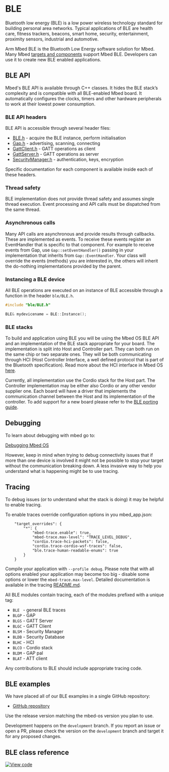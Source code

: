 # BLE 

Bluetooth low energy (BLE) is a low power wireless technology standard for building personal area networks. Typical
applications of BLE are health care, fitness trackers, beacons, smart home, security, entertainment, proximity sensors,
industrial and automotive.

Arm Mbed BLE is the Bluetooth Low Energy software solution for Mbed. Many Mbed
[targets and components](https://os.mbed.com/platforms/?mbed-enabled=15&connectivity=3) support Mbed BLE. Developers can
use it to create new BLE enabled applications.

## BLE API

Mbed's BLE API is available through C++ classes. It hides the BLE stack’s complexity and is compatible with all
BLE-enabled Mbed board. It automatically configures the clocks, timers and other hardware peripherals to work at their
lowest power consumption.

### BLE API headers

BLE API is accessible through several header files:

- [BLE.h](https://github.com/ARMmbed/mbed-os/blob/master/connectivity/FEATURE_BLE/include/ble/BLE.h) - acquire the BLE
  instance, perform initialisation
- [Gap.h](https://github.com/ARMmbed/mbed-os/blob/master/connectivity/FEATURE_BLE/include/ble/Gap.h) - advertising,
  scanning, connecting
- [GattClient.h](https://github.com/ARMmbed/mbed-os/blob/master/connectivity/FEATURE_BLE/include/ble/GattClient.h) -
  GATT operations as client
- [GattServer.h](https://github.com/ARMmbed/mbed-os/blob/master/connectivity/FEATURE_BLE/include/ble/GattServer.h) -
  GATT operations as server
- [SecurityManager.h](https://github.com/ARMmbed/mbed-os/blob/master/connectivity/FEATURE_BLE/include/ble/SecurityManager.h) -
  authentication, keys, encryption

Specific documentation for each component is available inside each of these headers.

### Thread safety

BLE implementation does not provide thread safety and assumes single thread execution. Event processing and API calls
must be dispatched from the same thread.

### Asynchronous calls

Many API calls are asynchronous and provide results through callbacks. These are implemented as events. To receive these
events register an EventHandler that is specific to that component. For example to receive events from Gap, use
`Gap::setEventHandler()` passing in your implementation that inherits from `Gap::EventHandler`. Your class will override
the events (methods) you are interested in, the others will inherit the do-nothing implementations provided by the parent.

### Instancing a BLE device

All BLE operations are executed on an instance of BLE accessible through a function in the header `ble/BLE.h`.

```c
#include "ble/BLE.h"

BLE& mydevicename = BLE::Instance();
```

### BLE stacks

To build and application using BLE  you will be using the Mbed OS BLE API and an implementation of the BLE stack
appropriate for your board. The implementation is split into Host and Controller part. They can both run on the same
chip or two separate ones. They will be both communicating through HCI (Host Controller Interface, a well defined
protocol that is part of the Bluetooth specification). Read more about the HCI interface in Mbed OS
[here](https://github.com/ARMmbed/mbed-os/blob/master/connectivity/FEATURE_BLE/include/ble/driver/doc/HCIAbstraction.md).

Currently, all implementation use the Cordio stack for the Host part. The Controller implementation may be either also
Cordio or any other vendor supplier one. Each board will have a driver that implements the communication channel
between the Host and its implementation of the controller. To add support for a new board please refer to the
[BLE porting guide](https://github.com/ARMmbed/mbed-os/blob/master/connectivity/FEATURE_BLE/include/ble/driver/doc/PortingGuide.md).

## Debugging

To learn about debugging with mbed go to:

[Debugging Mbed OS](../debug-test/index.html)

However, keep in mind when trying to debug connectivity issues that if more than one device is involved it might
not be possible to stop your target without the communication breaking down. A less invasive way to help you understand
what is happening might be to use tracing.

## Tracing

To debug issues (or to understand what the stack is doing) it may be helpful to enable tracing.

To enable traces override configuration options in you mbed_app.json:

```
    "target_overrides": {
        "*": {
            "mbed-trace.enable": true,
            "mbed-trace.max-level": "TRACE_LEVEL_DEBUG",
            "cordio.trace-hci-packets": false,
            "cordio.trace-cordio-wsf-traces": false,
            "ble.trace-human-readable-enums": true
        }
    }
```

Compile your application with `--profile debug`. Please note that with all options enabled your application may become
too big - disable some options or lower the `mbed-trace.max-level`. Detailed documentation is available in the tracing
[README.md](https://github.com/ARMmbed/mbed-os/blob/master/platform/mbed-trace/README.md).

All BLE modules contain tracing, each of the modules prefixed with a unique tag:
- `BLE ` - general BLE traces  
- `BLGP` - GAP
- `BLGS` - GATT Server
- `BLGC` - GATT Client
- `BLSM` - Security Manager
- `BLDB` - Security Database
- `BLHC` - HCI
- `BLCO` - Cordio stack
- `BLDM` - GAP pal
- `BLAT` - ATT client

Any contributions to BLE should include appropriate tracing code.

## BLE examples

We have placed all of our BLE examples in a single GitHub repository:
- [GitHub repository](https://github.com/ARMmbed/mbed-os-example-ble)

Use the release version matching the mbed-os version you plan to use.

Development happens on the `development` branch. If you report an issue or open a PR, please check the version on the
`development` branch and target it for any proposed changes.

## BLE class reference

[![View code](https://www.mbed.com/embed/?type=library)](https://os.mbed.com/docs/mbed-os/v6.14/mbed-os-api-doxy/classble_1_1_b_l_e.html)
